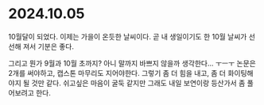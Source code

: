 # 2024.10.05

10월달이 되었다. 이제는 가을이 온듯한 날씨이다. 곧 내 생일이기도 한 10월 날씨가 선선해 져서 기분은 좋다.

그리고 뭔가 9월과 10월 초까지? 아니 말까지 바쁘지 않을까 생각한다... ㅜㅡㅜ 논문은 2개를 써야하고, 캡스톤 마무리도 지어야한다. 그렇기 좀 더 힘을 내고, 좀 더 화이팅해야지 될 것만 같다. 쉬고싶은 마음이 굴둑 같지만 그래도 내일 보연이랑 등산가서 좀 풀어보려고 한다.
